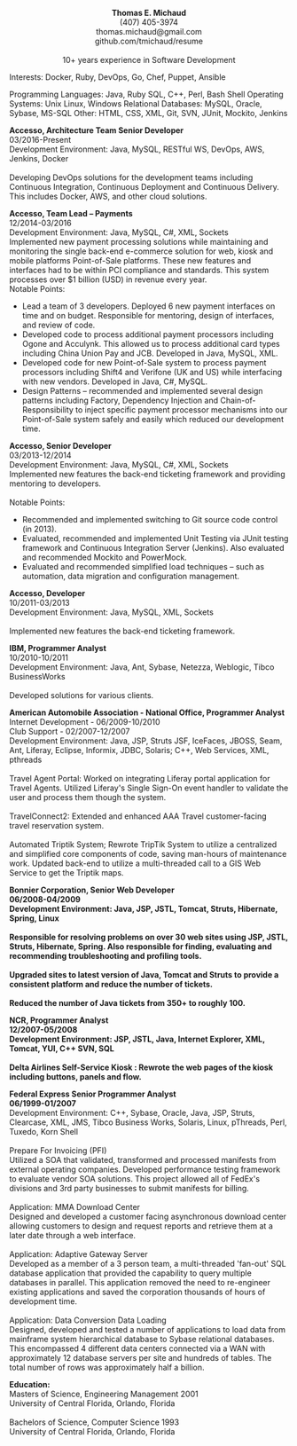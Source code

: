 <P align="center">
<b>Thomas E. Michaud</b><br/>
(407) 405-3974<br/>
thomas.michaud@gmail.com<br/>
github.com/tmichaud/resume<br/>
<br/>
10+ years experience in Software Development 
</P>
<P>
Interests: Docker, Ruby, DevOps, Go, Chef, Puppet, Ansible
</P>
<P>
Programming Languages: Java, Ruby SQL, C++, Perl, Bash Shell  
Operating Systems: Unix Linux, Windows 
Relational Databases: MySQL, Oracle, Sybase, MS-SQL
Other: HTML, CSS, XML, Git, SVN, JUnit, Mockito, Jenkins
</P>
<P>
<b>Accesso, Architecture Team Senior Developer</b><br/>
03/2016-Present<br/>
Development Environment: Java, MySQL, RESTful WS, DevOps, AWS, Jenkins, Docker<br/>
<br/>
Developing DevOps solutions for the development teams including Continuous Integration, Continuous Deployment and Continuous Delivery. This includes Docker, AWS, and other cloud solutions.<br/>
</P>
<P>
<b>Accesso, Team Lead – Payments</b><br/>                                      
12/2014-03/2016<br/> 
Development Environment:	Java, MySQL, C#, XML, Sockets
<br/>
Implemented new payment processing solutions while maintaining and monitoring the single back-end e-commerce solution for web, kiosk and mobile platforms Point-of-Sale platforms.  These new features and interfaces had to be within PCI compliance and standards.  This system processes over $1 billion (USD) in revenue every year. 
<br/>
Notable Points:
<ul>
<li>Lead a team of 3 developers.  Deployed 6 new payment interfaces on time and on budget.  Responsible for mentoring, design of interfaces, and review of code.</li>
<li>Developed code to process additional payment processors including Ogone and Acculynk.  This allowed us to process additional card types including China Union Pay and JCB.  Developed in Java, MySQL, XML.</li>
<li>Developed code for new Point-of-Sale system to process payment processors including Shift4 and Verifone (UK and US) while interfacing with new vendors.  Developed in Java, C#, MySQL.</li> 
<li>Design Patterns – recommended and implemented several design patterns including Factory, Dependency Injection and Chain-of-Responsibility to inject specific payment processor mechanisms into our Point-of-Sale system safely and easily which reduced our development time.</li>
</ul>
</P>
<P>
<b>Accesso, Senior Developer</b><br/>
03/2013-12/2014<br/>
Development Environment: Java, MySQL, C#, XML, Sockets<br/>
Implemented new features the back-end ticketing framework and providing mentoring to developers.<br/>
<br/>
Notable Points:
<ul>
<li>Recommended and implemented switching to Git source code control (in 2013).</li>
<li>Evaluated, recommended and implemented Unit Testing via JUnit testing framework and Continuous Integration Server (Jenkins).  Also evaluated and recommended Mockito and PowerMock.</li>
<li>Evaluated and recommended simplified load techniques – such as automation, data migration and configuration management.</li>
</ul>
</P>
<P>
<b>Accesso, Developer</b><br/>
10/2011-03/2013<br/>
Development Environment: Java, MySQL, XML, Sockets<br/>
<br/>
Implemented new features the back-end ticketing framework.<br/>
</P>
<P>
<b>IBM, Programmer Analyst</b><br/>
10/2010-10/2011<br/>
Development Environment: Java, Ant, Sybase, Netezza, Weblogic, Tibco BusinessWorks<br/>
<br/>
Developed solutions for various clients.
</P>
<P>
<b>American Automobile Association - National Office, Programmer Analyst</b><br/>
Internet Development - 06/2009-10/2010<br/>
Club Support - 02/2007-12/2007<br/>
Development Environment:	Java, JSP, Struts JSF, IceFaces, JBOSS, Seam, Ant, Liferay, Eclipse, Informix, JDBC, Solaris; C++, Web Services, XML, pthreads<br/>
<br/>
Travel Agent Portal: Worked on integrating Liferay portal application for Travel Agents. Utilized Liferay's Single Sign-On event handler to validate the user and process them though the system.<br/> 
<br/>
TravelConnect2:  Extended and enhanced AAA Travel customer-facing travel reservation system.<br/> 
<br/>
Automated Triptik System; Rewrote TripTik System to utilize a centralized and simplified core components of code, saving man-hours of maintenance work.  Updated back-end to utilize a multi-threaded call to a GIS Web Service to get the Triptik maps.<br/> 
</P>
<P>
<b>Bonnier Corporation, Senior Web Developer<b><br/>
06/2008-04/2009<br/>
Development Environment:	Java, JSP, JSTL, Tomcat, Struts, Hibernate, Spring, Linux<br/>
<br/>
Responsible for resolving problems on over 30 web sites using JSP, JSTL, Struts, Hibernate, Spring.  Also responsible for finding, evaluating and recommending troubleshooting and profiling tools.<br/> 
<br/>
Upgraded sites to latest version of Java, Tomcat and Struts to provide a consistent platform and reduce the number of tickets.<br/> 
<br/>
Reduced the number of Java tickets from 350+ to roughly 100.<br/> 
</P>
<P>
<b>NCR, Programmer Analyst</b><br/>
12/2007-05/2008</b><br/>
Development Environment: JSP, JSTL, Java, Internet Explorer, XML, Tomcat, YUI, C++ SVN, SQL<br/>
<br/>
Delta Airlines Self-Service Kiosk : Rewrote the web pages of the kiosk including buttons, panels and flow.<br/>
</P>
<P>
<b>Federal Express Senior Programmer Analyst</b><br/>
06/1999-01/2007 </b><br/>
Development Environment: C++, Sybase, Oracle, Java, JSP, Struts,  Clearcase, XML, JMS, Tibco Business Works, Solaris, Linux, pThreads, Perl, Tuxedo, Korn Shell</b><br/>
<br/>
Prepare For Invoicing (PFI)<br/> 
Utilized a SOA that validated, transformed and processed manifests from external operating companies. Developed performance testing framework to evaluate vendor SOA solutions. This project allowed all of FedEx's divisions and 3rd party businesses to submit manifests for billing.<br/> 
<br/>
Application: MMA Download Center<br/> 
Designed and developed a customer facing asynchronous download center allowing customers to design and request reports and retrieve them at a later date through a web interface.<br/> 
<br/>
Application: Adaptive Gateway Server<br/> 
Developed as a member of a 3 person team, a multi-threaded 'fan-out' SQL database application that provided the capability to query multiple databases in parallel. This application removed the need to re-engineer existing applications and saved the corporation thousands of hours of development time.<br/> 
<br/>
Application: Data Conversion Data Loading<br/> 
Designed, developed and tested a number of applications to load data from mainframe system hierarchical database to Sybase relational databases. This encompassed 4 different data centers connected via a WAN with approximately 12 database servers per site and hundreds of tables. The total number of rows was approximately half a billion. 
</P>
<P>
<b>Education:</b><br/>
Masters of Science, Engineering Management 2001 <br/>
University of Central Florida, Orlando, Florida <br/>
<br/>
Bachelors of Science, Computer Science 1993 <br/>
University of Central Florida, Orlando, Florida <br/>
</P>











